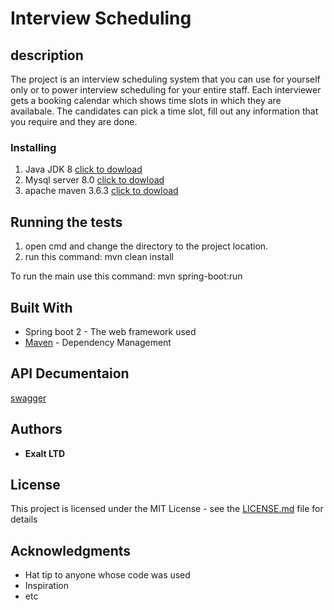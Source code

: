 # Interview Scheduling

## description

The project is an interview scheduling system that you can use for yourself only or to power interview scheduling for your entire staff. Each interviewer gets a booking calendar which shows time slots in which they are availabale. The candidates can pick a time slot, fill out any information that you require and they are done.

### Installing
1. Java JDK 8 [click to dowload](https://www.oracle.com/java/technologies/javase/javase-jdk8-downloads.html)
2. Mysql server 8.0 [click to dowload](https://dev.mysql.com/downloads/mysql/)
3. apache maven 3.6.3 [click to dowload](https://maven.apache.org/download.cgi)

## Running the tests

1. open cmd and change the directory to the project location.
2. run this command: mvn clean install

To run the main use this command: mvn spring-boot:run

## Built With

* Spring boot 2 - The web framework used
* [Maven](https://maven.apache.org/) - Dependency Management

## API Decumentaion

[swagger](http://localhost:8080/swagger-ui.html)

## Authors

* **Exalt LTD**

## License

This project is licensed under the MIT License - see the [LICENSE.md](LICENSE.md) file for details

## Acknowledgments

* Hat tip to anyone whose code was used
* Inspiration
* etc
